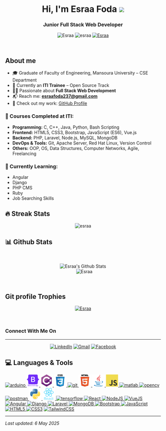 
 <h1 align="center">Hi, I'm Esraa Foda <img src="https://media.giphy.com/media/hvRJCLFzcasrR4ia7z/giphy.gif" width="35"/></h1>

<h3 align="center">Junior Full Stack Web Developer</h3>

<p align="center"> 
	<!-- <img src="https://komarev.com/ghpvc/?username=esraa237&label=Profile%20views&color=0e75b6&style=flat" alt="esraa" />  -->
	<img src="https://badges.pufler.dev/repos/esraa237" alt="Esraa" />
	<img src="https://img.shields.io/github/followers/esraa237?label=Followers" alt="esraa" />
	<a href="https://www.frontendmentor.io/profile/esraa237"><img src="https://img.shields.io/badge/Front--end%20Mentor-Follow-blue" alt="Esraa" /></a>

</p>

<br>

##  About me

- 🎓 Graduate of Faculty of Engineering, Mansoura University – CSE Department  
- 🔭 Currently an **ITI Trainee** – Open Source Track  
- 👩‍💻 Passionate about **Full Stack Web Development**  
- 📬 Reach me: **esraafoda237@gmail.com**  
- 🚀 Check out my work: [GitHub Profile](https://github.com/esraa237)

### 🧠 Courses Completed at ITI:
- **Programming:** C, C++, Java, Python, Bash Scripting  
- **Frontend:** HTML5, CSS3, Bootstrap, JavaScript (ES6), Vue.js  
- **Backend:** PHP, Laravel, Node.js, MySQL, MongoDB  
- **DevOps & Tools:** Git, Apache Server, Red Hat Linux, Version Control  
- **Others:** OOP, OS, Data Structures, Computer Networks, Agile, Freelancing

### 🌱 Currently Learning:
- Angular  
- Django  
- PHP CMS  
- Ruby  
- Job Searching Skills  


## 🔥 Streak Stats

<p align="center">
	<img src="https://github-readme-streak-stats.herokuapp.com/?user=esraa237&theme=tokyonight" alt="esraa" />
</p>	


## 📊 Github Stats
  <br/>
  <p align="center">
<img alt="Esraa's Github Stats" src="https://github-readme-stats.vercel.app/api?username=esraa237&show_icons=true&count_private=true&theme=tokyonight" height="192px"/>
	  <br/>
&nbsp;
	<img src="https://github-readme-stats.vercel.app/api/top-langs?username=esraa237&langs_count=10&show_icons=true&locale=en&layout=compact&theme=tokyonight" alt="Esraa" height="192px"/>
  <br/>

  </p>

<br>

## Git profile Trophies

<p align="center"> <a href="https://github.com/ryo-ma/github-profile-trophy"><img src="https://github-profile-trophy.vercel.app/?username=esraa237&layout=compact&theme=onestar" alt="Esraa" /></a> </p>

<br>

<h3><b>Connect With Me On</b></h3>

---
<p align="center">
  <a href="https://www.linkedin.com/in/esraafoda237/"><img src="https://img.shields.io/badge/LinkedIn-blue?style=flat&logo=linkedin" alt="LinkedIn" /></a>
  <a href="mailto:esraafoda237@gmail.com"><img src="https://img.shields.io/badge/Gmail-red?style=flat&logo=gmail&logoColor=white" alt="Gmail" /></a>
  <a href="https://www.facebook.com/esraafoda237" target="_blank"><img src="https://img.shields.io/badge/Facebook-1877F2?style=flat&logo=facebook&logoColor=white" alt="Facebook" />
  </a>
</p>

## 💻 Languages & Tools

<p align="left">
  <a href="https://www.arduino.cc/" target="_blank" rel="noreferrer"> <img src="https://cdn.worldvectorlogo.com/logos/arduino-1.svg" alt="arduino" width="40" height="40"/> </a> 
  <a href="https://getbootstrap.com" target="_blank" rel="noreferrer"> <img src="https://raw.githubusercontent.com/devicons/devicon/master/icons/bootstrap/bootstrap-plain-wordmark.svg" alt="bootstrap" width="40" height="40"/> </a> 
  <a href="https://www.w3schools.com/cs/" target="_blank" rel="noreferrer"> <img src="https://raw.githubusercontent.com/devicons/devicon/master/icons/csharp/csharp-original.svg" alt="csharp" width="40" height="40"/> </a> 
  <a href="https://www.w3schools.com/css/" target="_blank" rel="noreferrer"> <img src="https://raw.githubusercontent.com/devicons/devicon/master/icons/css3/css3-original-wordmark.svg" alt="css3" width="40" height="40"/> </a> 
  <a href="https://git-scm.com/" target="_blank" rel="noreferrer"> <img src="https://www.vectorlogo.zone/logos/git-scm/git-scm-icon.svg" alt="git" width="40" height="40"/> </a> 
  <a href="https://www.w3.org/html/" target="_blank" rel="noreferrer"> <img src="https://raw.githubusercontent.com/devicons/devicon/master/icons/html5/html5-original-wordmark.svg" alt="html5" width="40" height="40"/> </a> 
  <a href="https://www.java.com" target="_blank" rel="noreferrer"> <img src="https://raw.githubusercontent.com/devicons/devicon/master/icons/java/java-original.svg" alt="java" width="40" height="40"/> </a> 
  <a href="https://developer.mozilla.org/en-US/docs/Web/JavaScript" target="_blank" rel="noreferrer"> <img src="https://raw.githubusercontent.com/devicons/devicon/master/icons/javascript/javascript-original.svg" alt="javascript" width="40" height="40"/> </a> 
  <a href="https://www.mathworks.com/" target="_blank" rel="noreferrer"> <img src="https://upload.wikimedia.org/wikipedia/commons/2/21/Matlab_Logo.png" alt="matlab" width="40" height="40"/> </a> 
  <a href="https://opencv.org/" target="_blank" rel="noreferrer"> <img src="https://www.vectorlogo.zone/logos/opencv/opencv-icon.svg" alt="opencv" width="40" height="40"/> </a> 
  <a href="https://postman.com" target="_blank" rel="noreferrer"> <img src="https://www.vectorlogo.zone/logos/getpostman/getpostman-icon.svg" alt="postman" width="40" height="40"/> </a> 
  <a href="https://www.python.org" target="_blank" rel="noreferrer"> <img src="https://raw.githubusercontent.com/devicons/devicon/master/icons/python/python-original.svg" alt="python" width="40" height="40"/> </a> 
  <a href="https://reactjs.org/" target="_blank" rel="noreferrer"> <img src="https://raw.githubusercontent.com/devicons/devicon/master/icons/react/react-original-wordmark.svg" alt="react" width="40" height="40"/> </a> 
  <a href="https://www.tensorflow.org" target="_blank" rel="noreferrer"> <img src="https://www.vectorlogo.zone/logos/tensorflow/tensorflow-icon.svg" alt="tensorflow" width="40" height="40"/> </a> 
  <a href="https://reactjs.org/" target="_blank"> <img src="https://img.shields.io/badge/React-20232A?style=for-the-badge&logo=react&logoColor=61DAFB" alt="React" /> </a> 
  <a href="https://nodejs.org/" target="_blank"> <img src="https://img.shields.io/badge/Node.js-339933?style=for-the-badge&logo=nodedotjs&logoColor=white" alt="NodeJS" /> </a> 
  <a href="https://vuejs.org/" target="_blank"> <img src="https://img.shields.io/badge/Vue.js-35495E?style=for-the-badge&logo=vue.js&logoColor=4FC08D" alt="VueJS" /> </a> 
  <a href="https://angular.io/" target="_blank"> <img src="https://img.shields.io/badge/Angular-DD0031?style=for-the-badge&logo=angular&logoColor=white" alt="Angular" /> </a> 
  <a href="https://www.djangoproject.com/" target="_blank"> <img src="https://img.shields.io/badge/Django-092E20?style=for-the-badge&logo=django&logoColor=white" alt="Django" /> </a> 
  <a href="https://laravel.com/" target="_blank"> <img src="https://img.shields.io/badge/Laravel-F55247?style=for-the-badge&logo=laravel&logoColor=white" alt="Laravel" /> </a> 
  <a href="https://www.mongodb.com/" target="_blank"> <img src="https://img.shields.io/badge/MongoDB-4EA94B?style=for-the-badge&logo=mongodb&logoColor=white" alt="MongoDB" /> </a> 
  <a href="https://getbootstrap.com/" target="_blank"> <img src="https://img.shields.io/badge/Bootstrap-563D7C?style=for-the-badge&logo=bootstrap&logoColor=white" alt="Bootstrap" /> </a> 
  <a href="https://developer.mozilla.org/en-US/docs/Web/JavaScript" target="_blank"> <img src="https://img.shields.io/badge/JavaScript-F7DF1E?style=for-the-badge&logo=javascript&logoColor=black" alt="JavaScript" /> </a> 
  <a href="https://www.w3.org/html/" target="_blank"> <img src="https://img.shields.io/badge/HTML5-E34F26?style=for-the-badge&logo=html5&logoColor=white" alt="HTML5" /> </a> 
  <a href="https://www.w3schools.com/css/" target="_blank"> <img src="https://img.shields.io/badge/CSS3-1572B6?style=for-the-badge&logo=css3&logoColor=white" alt="CSS3" /></a>
  <a href="https://tailwindcss.com/" target="_blank"> <img src="https://img.shields.io/badge/TailwindCSS-38B2AC?style=flat&logo=tailwind-css&logoColor=white" alt="TailwindCSS" /></a>
</p>

---

<p><i>Last updated: 6 May 2025</i></p>
